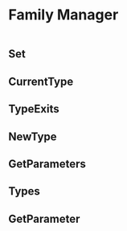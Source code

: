 # Family Manager

```{contents}
```

## Set

## CurrentType

## TypeExits

## NewType

## GetParameters

## Types

## GetParameter

